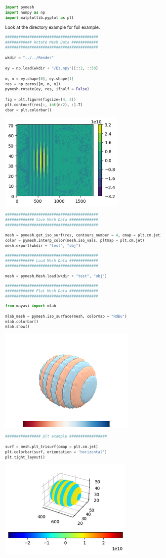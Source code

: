 ```python
import pymesh
import numpy as np
import matplotlib.pyplot as plt
```

Look at the directory example for full example.

```python
##########################################
############ Rotate Mesh Data ############
##########################################

wkdir = "../../Render"

ey = np.load(wkdir + "/Ez.npy")[::2, ::50]

m, n = ey.shape[0], ey.shape[1]
res = np.zeros([m, n, n])
pymesh.rotate(ey, res, ifhalf = False)

fig = plt.figure(figsize=(4, 3))
plt.contourf(res[:, int(n/2), :].T)
cbar = plt.colorbar()
```

![png](example/example_files/example_1_0.png)

```python
##########################################
############# Save Mesh Data #############
##########################################

mesh = pymesh.get_iso_surf(res, contours_number = 4, cmap = plt.cm.jet)
color = pymesh.interp_color(mesh.iso_vals, pltmap = plt.cm.jet)
mesh.export(wkdir + "test", "obj")
```

```python
##########################################
############# Load Mesh Data #############
##########################################

mesh = pymesh.Mesh.load(wkdir + "test", "obj")
```

```python
##########################################
############# Plot Mesh Data #############
##########################################
```

```python
from mayavi import mlab

mlab_mesh = pymesh.iso_surface(mesh, colormap = "RdBu")
mlab.colorbar()
mlab.show()
```
![png](example/example_files/example_3_0.png)

```python
################ plt example #################

surf = mesh.plt_trisurf(cmap = plt.cm.jet)
plt.colorbar(surf, orientation = 'horizontal')
plt.tight_layout()
```

![png](example/example_files/example_2_0.png)
